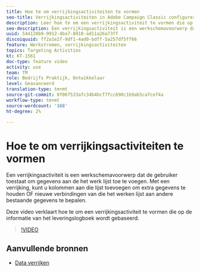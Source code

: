 ```yaml
---
title: Hoe te om verrijkingsactiviteiten te vormen
seo-title: Verrijkingsactiviteiten in Adobe Campaign Classic configureren
description: Leer hoe te om een verrijkingsactiviteit te vormen die op de informatie van het leveringslogboek wordt gebaseerd.
seo-description: Een verrijkingsactiviteit is een werkschemavoorwerp dat de gebruiker toestaat om gegevens aan de het werk lijst toe te voegen. Met een verrijking, kunt u kolommen aan die lijst toevoegen om extra gegevens te houden OF nieuwe verbindingen van die het werken lijst aan andere bestaande gegevens te bepalen.   Deze video verklaart hoe te om een verrijkingsactiviteit te vormen die op de informatie van het leveringslogboek wordt gebaseerd.
uuid: 544128b9-9912-4ba7-8910-ad11a26a73ff
discoiquuid: ff2a1e2f-9df1-4ad0-bdff-5a257df5ff66
feature: Werkstromen, verrijkingsactiviteiten
topics: Targeting Activities
kt: KT-1561
doc-type: feature video
activity: use
team: TM
role: Bedrijfs Praktijk, Ontwikkelaar
level: Geavanceerd
translation-type: tm+mt
source-git-commit: 8f06f533afc34b4bcf7fcc690c1b9ab5cafcef4a
workflow-type: tm+mt
source-wordcount: '168'
ht-degree: 2%

---
```



# Hoe te om verrijkingsactiviteiten te vormen

Een verrijkingsactiviteit is een werkschemavoorwerp dat de gebruiker toestaat om gegevens aan de het werk lijst toe te voegen. Met een verrijking, kunt u kolommen aan die lijst toevoegen om extra gegevens te houden OF nieuwe verbindingen van die het werken lijst aan andere bestaande gegevens te bepalen.

Deze video verklaart hoe te om een verrijkingsactiviteit te vormen die op de informatie van het leveringslogboek wordt gebaseerd.

>[!VIDEO](https://video.tv.adobe.com/v/25193?quality=12)

## Aanvullende bronnen

- [Data verrijken](https://docs.adobe.com/content/help/en/campaign-classic/using/automating-with-workflows/use-cases/enriching-data.html)
